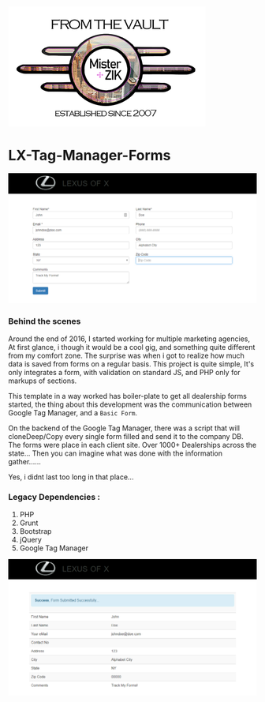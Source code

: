 ![alt text](from-the-vault-misterzik.png "FROM THE VAULT")

# LX-Tag-Manager-Forms

![alt text](demo.png "FROM THE VAULT - LX-Tag-Manager-Forms") 

### Behind the scenes

Around the end of 2016, I started working for multiple marketing agencies, At first glance, i though it would be a cool gig, and something quite different from my comfort zone. The surprise was when i got to realize how much data is saved from forms on a regular basis. This project is quite simple, It's only integrates a form, with validation on standard JS, and PHP only for markups of sections.

This template in a way worked has boiler-plate to get all dealership forms started, the thing about this development was the communication between Google Tag Manager, and a `Basic Form`.

On the backend of the Google Tag Manager, there was a script that will cloneDeep/Copy every single form filled and send it to the company DB. The forms were place in each client site. Over 1000+ Dealerships across the state... Then you can imagine what was done with the information gather......

Yes, i didnt last too long in that place...


### Legacy Dependencies :

1) PHP
2) Grunt
2) Bootstrap 
3) jQuery
4) Google Tag Manager


![alt text](demo-alt.png "FROM THE VAULT - LX-Tag-Manager-Forms") 